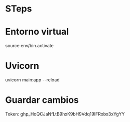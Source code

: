 # STeps

# Entorno virtual
source env/bin.activate

# Uvicorn
uvicorn main:app --reload

# Guardar cambios
Token: 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